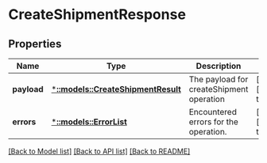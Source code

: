 # CreateShipmentResponse

## Properties
Name | Type | Description | Notes
------------ | ------------- | ------------- | -------------
**payload** | [***::models::CreateShipmentResult**](CreateShipmentResult.md) | The payload for createShipment operation | [optional] [default to null]
**errors** | [***::models::ErrorList**](ErrorList.md) | Encountered errors for the operation. | [optional] [default to null]

[[Back to Model list]](../README.md#documentation-for-models) [[Back to API list]](../README.md#documentation-for-api-endpoints) [[Back to README]](../README.md)


